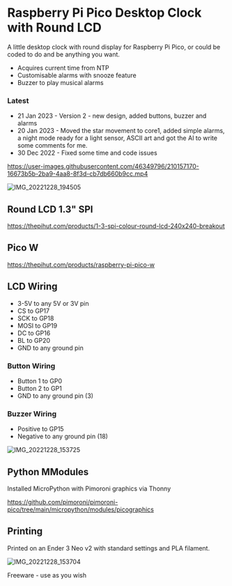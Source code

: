 # Raspberry Pi Pico Desktop Clock with Round LCD

A little desktop clock with round display for Raspberry Pi Pico, or could be coded to do and be anything you want.

* Acquires current time from NTP
* Customisable alarms with snooze feature
* Buzzer to play musical alarms

### Latest
* 21 Jan 2023 - Version 2 - new design, added buttons, buzzer and alarms
* 20 Jan 2023 - Moved the star movement to core1, added simple alarms, a night mode ready for a light sensor, ASCII art and got the AI to write some comments for me.
* 30 Dec 2022 - Fixed some time and code issues

https://user-images.githubusercontent.com/46349796/210157170-16673b5b-2ba9-4aa8-8f3d-cb7db660b9cc.mp4

![IMG_20221228_194505](https://user-images.githubusercontent.com/46349796/209873821-4de94d60-9070-4d57-9b7d-3ed96852a176.jpg)

## Round LCD 1.3" SPI
https://thepihut.com/products/1-3-spi-colour-round-lcd-240x240-breakout

## Pico W
https://thepihut.com/products/raspberry-pi-pico-w

## LCD Wiring
* 3-5V to any 5V or 3V pin
* CS to GP17
* SCK to GP18
* MOSI to GP19
* DC to GP16
* BL to GP20
* GND to any ground pin

### Button Wiring
* Button 1 to GP0
* Button 2 to GP1
* GND to any ground pin (3)

### Buzzer Wiring
* Positive to GP15
* Negative to any ground pin (18)

![IMG_20221228_153725](https://user-images.githubusercontent.com/46349796/209873780-b7ec71c3-e876-430d-8d2b-9f6298bb02f9.jpg)

## Python MModules
Installed MicroPython with Pimoroni graphics via Thonny

https://github.com/pimoroni/pimoroni-pico/tree/main/micropython/modules/picographics

## Printing
Printed on an Ender 3 Neo v2 with standard settings and PLA filament.

![IMG_20221228_153704](https://user-images.githubusercontent.com/46349796/209874000-67072265-0f59-4215-a9a0-5bcb3ac61a7f.jpg)


Freeware - use as you wish
